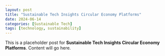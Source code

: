 ```yaml
---
layout: post
title: "Sustainable Tech Insights Circular Economy Platforms"
date: 2024-06-14
categories: [Sustainable Tech]
tags: [technology, sustainability]
---
```


This is a placeholder post for **Sustainable Tech Insights Circular Economy Platforms**. Content will go here.
